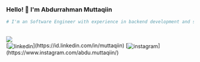 ### Hello! 👋 I'm Abdurrahman Muttaqiin

```python
# I'm an Software Engineer with experience in backend development and system design. I focus on building scalable IT solutions and connecting technical teams with stakeholders.
```

<br>
<img align="center" src="https://streak-stats.demolab.com/?user=muttayoshi&theme=dark" />
<br>
[<img align="center" src='https://img.shields.io/badge/-LinkedIn-0e76a8?logo=linkedIn' alt='linkedin'>](https://id.linkedin.com/in/muttaqiin)
[<img align="center" src='https://img.shields.io/badge/Instagram-E4405F?&logo=instagram&logoColor=white' alt='instagram'>](https://www.instagram.com/abdu.muttaqiin/)


